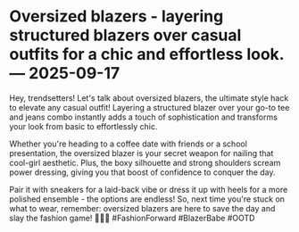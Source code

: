 # Oversized blazers - layering structured blazers over casual outfits for a chic and effortless look. — 2025-09-17

Hey, trendsetters! Let's talk about oversized blazers, the ultimate style hack to elevate any casual outfit! Layering a structured blazer over your go-to tee and jeans combo instantly adds a touch of sophistication and transforms your look from basic to effortlessly chic. 

Whether you're heading to a coffee date with friends or a school presentation, the oversized blazer is your secret weapon for nailing that cool-girl aesthetic. Plus, the boxy silhouette and strong shoulders scream power dressing, giving you that boost of confidence to conquer the day. 

Pair it with sneakers for a laid-back vibe or dress it up with heels for a more polished ensemble - the options are endless! So, next time you're stuck on what to wear, remember: oversized blazers are here to save the day and slay the fashion game! 💁‍♀️🔥 #FashionForward #BlazerBabe #OOTD